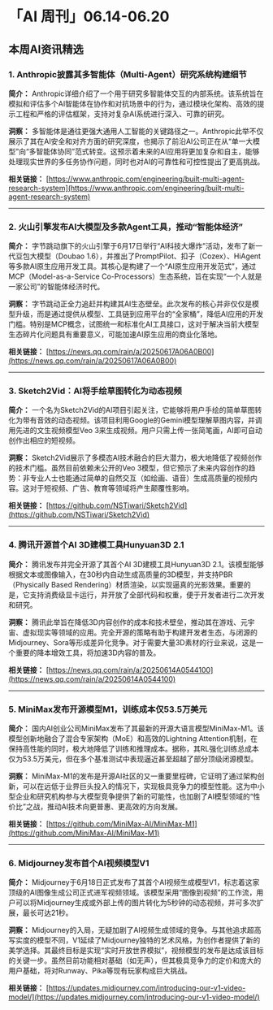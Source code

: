 # 「AI 周刊」06.14-06.20

## 本周AI资讯精选

### 1. Anthropic披露其多智能体（Multi-Agent）研究系统构建细节

**简介：** Anthropic详细介绍了一个用于研究多智能体交互的内部系统。该系统旨在模拟和评估多个AI智能体在协作和对抗场景中的行为，通过模块化架构、高效的提示工程和严格的评估框架，支持对复杂AI系统进行深入、可靠的研究。

**洞察：** 多智能体是通往更强大通用人工智能的关键路径之一。Anthropic此举不仅展示了其在AI安全和对齐方面的研究深度，也揭示了前沿AI公司正在从“单一大模型”向“多智能体协同”范式转变。这预示着未来的AI应用将更加复杂和自主，能够处理现实世界的多任务协作问题，同时也对AI的可靠性和可控性提出了更高挑战。

**相关链接：** [https://www.anthropic.com/engineering/built-multi-agent-research-system](https://www.anthropic.com/engineering/built-multi-agent-research-system)

---

### 2. 火山引擎发布AI大模型及多款Agent工具，推动“智能体经济”

**简介：** 字节跳动旗下的火山引擎于6月17日举行“AI科技大爆炸”活动，发布了新一代豆包大模型（Doubao 1.6），并推出了PromptPilot、扣子（Cozex）、HiAgent等多款AI原生应用开发工具。其核心是构建了一个“AI原生应用开发范式”，通过MCP（Model-as-a-Service Co-Processors）生态系统，旨在实现“一个人就是一家公司”的智能体经济时代。

**洞察：** 字节跳动正全力追赶并构建其AI生态壁垒。此次发布的核心并非仅仅是模型升级，而是通过提供从模型、工具链到应用平台的“全家桶”，降低AI应用的开发门槛。特别是MCP概念，试图统一和标准化AI工具接口，这对于解决当前大模型生态碎片化问题具有重要意义，可能加速AI原生应用的商业化落地。

**相关链接：** [https://news.qq.com/rain/a/20250617A06A0B00](https://news.qq.com/rain/a/20250617A06A0B00)

---

### 3. Sketch2Vid：AI将手绘草图转化为动态视频

**简介：** 一个名为Sketch2Vid的AI项目引起关注，它能够将用户手绘的简单草图转化为带有音效的动态视频。该项目利用Google的Gemini模型理解草图内容，并调用先进的文生视频模型Veo 3来生成视频。用户只需上传一张简笔画，AI即可自动创作出相应的短视频。

**洞察：** Sketch2Vid展示了多模态AI技术融合的巨大潜力，极大地降低了视频创作的技术门槛。虽然目前依赖未公开的Veo 3模型，但它预示了未来内容创作的趋势：非专业人士也能通过简单的自然交互（如绘画、语音）生成高质量的视频内容。这对于短视频、广告、教育等领域将产生颠覆性影响。

**相关链接：** [https://github.com/NSTiwari/Sketch2Vid](https://github.com/NSTiwari/Sketch2Vid)

---

### 4. 腾讯开源首个AI 3D建模工具Hunyuan3D 2.1

**简介：** 腾讯发布并完全开源了其首个AI 3D建模工具Hunyuan3D 2.1。该模型能够根据文本或图像输入，在30秒内自动生成高质量的3D模型，并支持PBR（Physically Based Rendering）材质渲染，以实现逼真的光影效果。重要的是，它支持消费级显卡运行，并开放了全部代码和权重，便于开发者进行二次开发和研究。

**洞察：** 腾讯此举旨在降低3D内容创作的成本和技术壁垒，推动其在游戏、元宇宙、虚拟现实等领域的应用。完全开源的策略有助于构建开发者生态，与闭源的Midjourney、Sora等形成差异化竞争。对于需要大量3D素材的行业来说，这是一个重要的降本增效工具，将加速3D内容的普及。

**相关链接：** [https://news.qq.com/rain/a/20250614A0544100](https://news.qq.com/rain/a/20250614A0544100)

---

### 5. MiniMax发布开源模型M1，训练成本仅53.5万美元

**简介：** 国内AI创业公司MiniMax发布了其最新的开源大语言模型MiniMax-M1。该模型创新地融合了混合专家架构（MoE）和高效的Lightning Attention机制，在保持高性能的同时，极大地降低了训练和推理成本。据称，其RL强化训练总成本仅为53.5万美元，但在多个基准测试中表现逼近甚至超越了部分顶级闭源模型。

**洞察：** MiniMax-M1的发布是开源AI社区的又一重要里程碑，它证明了通过架构创新，可以在远低于业界巨头投入的情况下，实现极具竞争力的模型性能。这为中小型企业和研究机构参与大模型竞争提供了新的可能性，也加剧了AI模型领域的“性价比”之战，推动AI技术向更普惠、更高效的方向发展。

**相关链接：** [https://github.com/MiniMax-AI/MiniMax-M1](https://github.com/MiniMax-AI/MiniMax-M1)

---

### 6. Midjourney发布首个AI视频模型V1

**简介：** Midjourney于6月18日正式发布了其首个AI视频生成模型V1，标志着这家顶级的AI图像生成公司正式进军视频领域。该模型采用“图像到视频”的工作流，用户可以将Midjourney生成或外部上传的图片转化为5秒钟的动态视频，并可多次扩展，最长可达21秒。

**洞察：** Midjourney的入局，无疑加剧了AI视频生成领域的竞争。与其他追求超高写实度的模型不同，V1延续了Midjourney独特的艺术风格，为创作者提供了新的美学选择。其最终目标是实现“实时开放世界模拟”，视频模型的发布是达成该目标的关键一步。虽然目前功能相对基础（如无声），但其极具竞争力的定价和庞大的用户基础，将对Runway、Pika等现有玩家构成巨大挑战。

**相关链接：** [https://updates.midjourney.com/introducing-our-v1-video-model/](https://updates.midjourney.com/introducing-our-v1-video-model/)